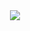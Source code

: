 <center>
<img src="https://pbs.twimg.com/profile_images/378800000044579266/1bcf36be13db1565d07500066c657c59_400x400.png" />
</center>

